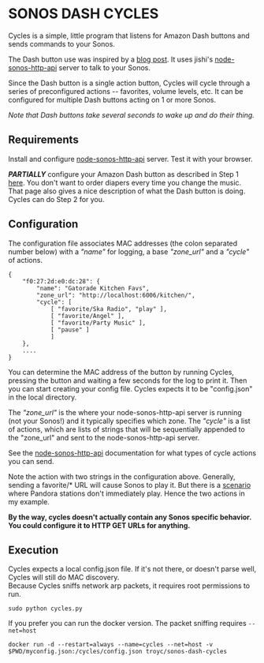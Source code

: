 
# SONOS DASH CYCLES

Cycles is a simple, little program that listens for Amazon Dash buttons
and sends commands to your Sonos.

The Dash button use was inspired by a
[blog post](https://medium.com/@edwardbenson/how-i-hacked-amazon-s-5-wifi-button-to-track-baby-data-794214b0bdd8).
It uses jishi's
[node-sonos-http-api](https://github.com/jishi/node-sonos-http-api) server
to talk to your Sonos.

Since the Dash button is a single action button, Cycles will cycle through
a series of preconfigured actions -- favorites, volume levels, etc.
It can be configured for multiple Dash buttons acting on 1 or more Sonos.

*Note that Dash buttons take several seconds to wake up and do their thing.*

## Requirements
Install and configure [node-sonos-http-api](https://github.com/jishi/node-sonos-http-api) server.  Test it with your browser.

**_PARTIALLY_** configure your Amazon Dash button as described in Step 1
[here](https://medium.com/@edwardbenson/how-i-hacked-amazon-s-5-wifi-button-to-track-baby-data-794214b0bdd8).  You don't want to order diapers
every time you change the music.  That page also gives a nice description
of what the Dash button is doing.  Cycles can do Step 2 for you.

## Configuration
The configuration file associates MAC addresses (the colon separated number
below) with a *"name"* for logging, a base *"zone_url"* and a *"cycle"* of actions.

    {
        "f0:27:2d:e0:dc:28": {
            "name": "Gatorade Kitchen Favs",
            "zone_url": "http://localhost:6006/kitchen/",
            "cycle": [
                [ "favorite/Ska Radio", "play" ],
                [ "favorite/Angel" ],
                [ "favorite/Party Music" ],
                [ "pause" ]
                ]
        },
        ....
    }

You can determine the MAC address of the button by running Cycles,
pressing the button and waiting a few seconds for the log to print it.
Then you can start creating your config file.  Cycles expects it to
be "config.json" in the local directory.

The *"zone_url"* is the where your node-sonos-http-api server is running
(not your Sonos!) and it typically specifies which zone.
The *"cycle"* is a list of actions, which are lists of strings that will be
sequentially appended to the "zone_url" and sent to the
node-sonos-http-api server.

See the [node-sonos-http-api](https://github.com/jishi/node-sonos-http-api)
documentation for what types of cycle actions you can send.

Note the action with two strings in the configuration above.
Generally, sending a favorite/\* URL will cause Sonos to play it.  But there
is a [scenario](https://github.com/jishi/node-sonos-http-api/issues/159)
where Pandora stations don't immediately play.  Hence the two actions
in my example.

**By the way, cycles doesn't actually contain any Sonos specific behavior.
You could configure it to HTTP GET URLs for anything.**

## Execution

Cycles expects a local config.json file.  If it's not there, or doesn't parse well, Cycles will still do MAC discovery.  
Because Cycles sniffs network arp packets, it requires root permissions to run.

    sudo python cycles.py

If you prefer you can run the docker version.  The packet sniffing requires
`--net=host`

    docker run -d --restart=always --name=cycles --net=host -v $PWD/myconfig.json:/cycles/config.json troyc/sonos-dash-cycles



